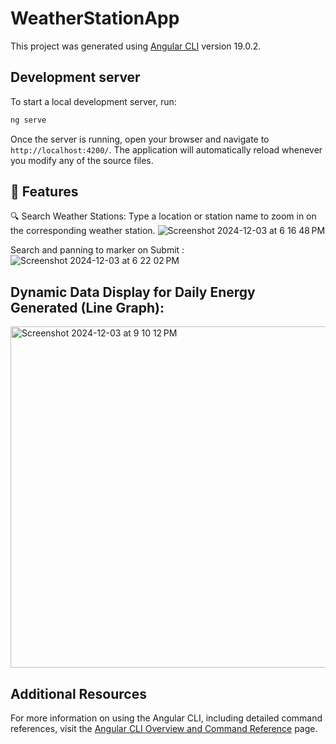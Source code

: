 # WeatherStationApp

This project was generated using [Angular CLI](https://github.com/angular/angular-cli) version 19.0.2.

## Development server

To start a local development server, run:

```bash
ng serve
```

Once the server is running, open your browser and navigate to `http://localhost:4200/`. The application will automatically reload whenever you modify any of the source files.

## 🌟 Features

🔍 Search Weather Stations:
Type a location or station name to zoom in on the corresponding weather station.
![Screenshot 2024-12-03 at 6 16 48 PM](https://github.com/user-attachments/assets/5750a4b5-50f7-4c1d-a70f-026783dc96de)

Search and panning to marker on Submit :
![Screenshot 2024-12-03 at 6 22 02 PM](https://github.com/user-attachments/assets/77573dc9-27f2-49f8-b4d2-567dab8d5eb7)



## Dynamic Data Display for Daily Energy Generated (Line Graph):

<img width="546" alt="Screenshot 2024-12-03 at 9 10 12 PM" src="https://github.com/user-attachments/assets/328d6f97-391f-4e78-a18b-5ffa45ae69ea">

## Additional Resources

For more information on using the Angular CLI, including detailed command references, visit the [Angular CLI Overview and Command Reference](https://angular.dev/tools/cli) page.
